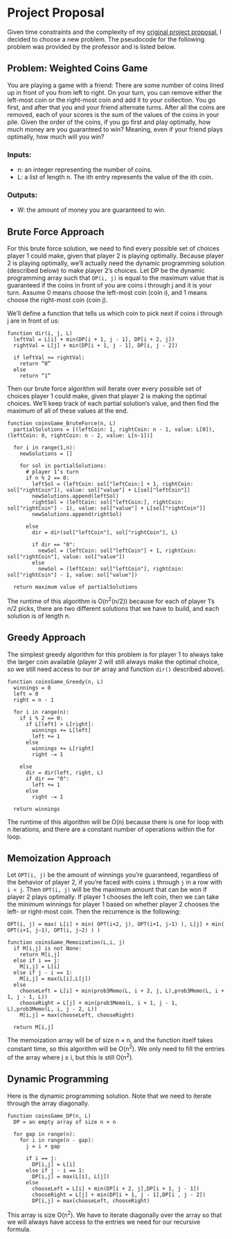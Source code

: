 # Project Proposal 

Given time constraints and the complexity of my [original project proposal](COMP%20257%20hw8%20project%20proposal.pdf), I decided to choose a new problem.
The pseudocode for the following problem was provided by the professor and is listed below.

## Problem: Weighted Coins Game
You are playing a game with a friend: There are some number of coins lined up in front of you from left to right.
On your turn, you can remove either the left-most coin or the right-most coin and add it to your collection.
You go first, and after that you and your friend alternate turns.
After all the coins are removed, each of your scores is the sum of the values of the coins in your pile.
Given the order of the coins, if you go first and play optimally, how much money are you guaranteed to win?
Meaning, even if your friend plays optimally, how much will you win?

### Inputs:
- n: an integer representing the number of coins.
- L: a list of length n. The ith entry represents the value of the ith coin.

### Outputs:
- W: the amount of money you are guaranteed to win.

## Brute Force Approach
For this brute force solution, we need to find every possible set of choices player 1 could make, given that player 2 is playing optimally.
Because player 2 is playing optimally, we’ll actually need the dynamic programming solution (described below) to make player 2’s choices.
Let DP be the dynamic programming array such that `DP(i, j)` is equal to the maximum value that is guaranteed if the coins
in front of you are coins i through j and it is your turn. Assume 0 means choose the left-most coin (coin i), and 1 means choose the right-most coin (coin j).

We’ll define a function that tells us which coin to pick next if coins i through j are in front of us:
```
function dir(i, j, L)
  leftVal = L[i] + min(DP[i + 1, j - 1], DP[i + 2, j])
  rightVal = L[j] + min(DP[i + 1, j - 1], DP[i, j - 2])
  
  if leftVal >= rightVal:
    return “0”
  else
    return “1”
```

Then our brute force algorithm will iterate over every possible set of choices player 1 could make, given
that player 2 is making the optimal choices. We’ll keep track of each partial solution’s value, and then
find the maximum of all of these values at the end.

```
function coinsGame_BruteForce(n, L)
  partialSolutions = [(leftCoin: 1, rightCoin: n - 1, value: L[0]),(leftCoin: 0, rightCoin: n - 2, value: L[n-1])]
  
  for i in range(1,n):
    newSolutions = []
    
    for sol in partialSolutions:
      # player 1’s turn
      if n % 2 == 0:
        leftSol = (leftCoin: sol["leftCoin:] + 1, rightCoin: sol["rightCoin"]), value: sol["value"] + L[sol["leftCoin"]]
        newSolutions.append(leftSol)
        rightSol = (leftCoin: sol["leftCoin:], rightCoin: sol["rightCoin"] - 1), value: sol["value"] + L[sol["rightCoin"]]
        newSolutions.append(rightSol)
      
      else
        dir = dir(sol["leftCoin"], sol["rightCoin"], L)
        
        if dir == "0":
          newSol = (leftCoin: sol["leftCoin"] + 1, rightCoin: sol["rightCoin"], value: sol["value"])
        else
          newSol = (leftCoin: sol["leftCoin"], rightCoin: sol["rightCoin"] - 1, value: sol["value"])
  
  return maximum value of partialSolutions
```

The runtime of this algorithm is O(n<sup>2</sup>(n/2)) because for each of player 1’s n/2 picks, there are two
different solutions that we have to build, and each solution is of length n.

## Greedy Approach
The simplest greedy algorithm for this problem is for player 1 to always take the larger coin available
(player 2 will still always make the optimal choice, so we still need access to our `DP` array and function
`dir()` described above).

```
function coinsGame_Greedy(n, L)
  winnings = 0
  left = 0
  right = n - 1
  
  for i in range(n):
    if i % 2 == 0:
      if L[left] > L[right]:
        winnings += L[left]
        left += 1
      else
        winnings += L[right]
        right -= 1
        
    else
      dir = dir(left, right, L)
      if dir == "0":
        left += 1
      else
        right -= 1
  
  return winnings
```

The runtime of this algorithm will be O(n) because there is one for loop with n iterations, and there
are a constant number of operations within the for loop.


## Memoization Approach
Let `OPT(i, j)` be the amount of winnings you’re guaranteed, regardless of the behavior of player 2, if
you’re faced with coins `i` through `j` in a row with `i < j`. Then `OPT(i, j)` will be the maximum amount
that can be won if player 2 plays optimally. If player 1 chooses the left coin, then we can take the
minimum winnings for player 1 based on whether player 2 chooses the left- or right-most coin. Then
the recurrence is the following:

`OPT(i, j) = max( L[i] + min( OPT(i+2, j), OPT(i+1, j−1) ), L[j] + min( OPT(i+1, j−1), OPT(i, j−2) ) )`

```
function coinsGame_Memoization(L,i, j)
  if M[i,j] is not None:
    return M[i,j]
  else if i == j:
    M[i,j] = L[i]
  else if j - i == 1:
    M[i,j] = max(L[i],L[j])
  else
    chooseLeft = L[i] + min(prob3Memo(L, i + 2, j, L),prob3Memo(L, i + 1, j - 1, L))
    chooseRight = L[j] + min(prob3Memo(L, i + 1, j - 1, L),prob3Memo(L, i, j - 2, L))
    M[i,j] = max(chooseLeft, chooseRight)
  
  return M[i,j]
```

The memoization array will be of size n × n, and the function itself takes constant time, so this algorithm will be O(n<sup>2</sup>).
We only need to fill the entries of the array where j ≥ i, but this is still O(n<sup>2</sup>).

## Dynamic Programming
Here is the dynamic programming solution. Note that we need to iterate through the array diagonally.

```
function coinsGame_DP(n, L)
  DP = an empty array of size n × n
  
  for gap in range(n):
    for i in range(n - gap):
      j = i + gap
      
      if i == j:
        DP[i,j] = L[i]
      else if j - i == 1:
        DP[i,j] = max(L[i], L[j])
      else
        chooseLeft = L[i] + min(DP[i + 2, j],DP[i + 1, j - 1])
        chooseRight = L[j] + min(DP[i + 1, j - 1],DP[i , j - 2])
        DP[i,j] = max(chooseLeft, chooseRight)
```

This array is size O(n<sup>2</sup>). We have to iterate diagonally over the array so that we will always have
access to the entries we need for our recursive formula.
